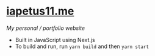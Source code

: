 # [iapetus11.me](https://iapetus11.me)

_My personal / portfolio website_

- Built in JavaScript using Next.js
- To build and run, run `yarn build` and then `yarn start`
